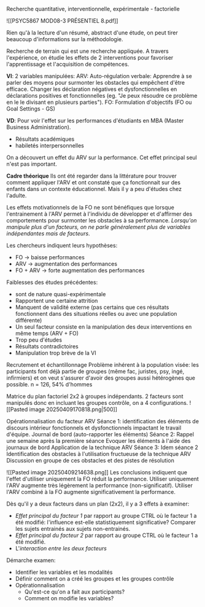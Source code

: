 Recherche quantitative, interventionnelle, expérimentale - factorielle

![[PSYC5867 MOD08-3 PRÉSENTIEL 8.pdf]]

Rien qu'à la lecture d'un résumé, abstract d'une étude, on peut tirer beaucoup d'informations sur la méthodologie.

Recherche de terrain qui est une recherche appliquée. A travers l'expérience, on étudie les effets de 2 interventions pour favoriser l'apprentissage et l'acquisition de compétences.

**VI**: 2 variables manipulées:
ARV: Auto-régulation verbale: 
	Apprendre à se parler des moyens pour surmonter les obstacles qui empêchent d'être efficace. Changer les déclaration négatives et dysfonctionnelles en déclarations positives et fonctionnelles (eg. "Je peux résoudre ce problème en le le divisant en plusieurs parties").
FO: Formulation d'objectifs (FO ou Goal Settings - GS)

**VD**: Pour voir l'effet sur les performances d'étudiants en MBA (Master Business Administration).
- Résultats académiques
- habiletés interpersonnelles

On a découvert un effet du ARV sur la performance. Cet effet principal seul n'est pas important. 

**Cadre théorique**
Ils ont été regarder dans la littérature pour trouver comment appliquer l'ARV et ont constaté que ça fonctionnait sur des enfants dans un contexte éducationnel. Mais il y a peu d'études chez l'adulte.

Les effets motivationnels de la FO ne sont bénéfiques que lorsque l'entrainement à l'ARV permet à l'individu de développer et d'affirmer des comportements pour surmonter les obstacles à sa performance.
*Lorsqu'on manipule plus d'un facteurs, on ne parle généralement plus de variables indépendantes mais de facteurs*.

Les chercheurs indiquent leurs hypothèses: 
- FO -> baisse performances
- ARV -> augmentation des performances
- FO + ARV -> forte augmentation des performances

Faiblesses des études précédentes:
- sont de nature quasi-expérimentale
- Rapportent une certaine attrition
- Manquent de validité externe (pas certains que ces résultats fonctionnent dans des situations réelles ou avec une population différente)
- Un seul facteur consiste en la manipulation des deux interventions en même temps (ARV + FO)
- Trop peu d'études
- Résultats contradictoires
- Manipulation trop brève de la VI

Recrutement et échantillonnage
Problème inhérent à la population visée: les participants font déjà partie de groupes (même fac, juristes, psy, ingé, infirmiers) et on veut s'assurer d'avoir des groupes aussi hétérogènes que possible.
n = 126, 54% d'hommes

Matrice du plan factoriel 2x2 à groupes indépendants. 2 facteurs sont manipulés donc en incluant les groupes contrôle, on a 4 configurations. 
![[Pasted image 20250409170818.png|500]]

Opérationnalisation du facteur ARV
Séance 1: 
	identification des éléments de discours intérieur fonctionnels et dysfonctionnels impactant le travail d'équipe.
	Journal de bord (auto-rapporter les éléments)
Séance 2:
	Rappel une semaine après la première séance
	Evoquer les éléments à l'aide des journaux de bord
	Application de la technique ARV
Séance 3:
	Idem séance 2
	Identification des obstacles à l'utilisation fructueuse de la technique ARV
	Discussion en groupe de ces obstacles et des pistes de résolution


![[Pasted image 20250409214638.png]]
Les conclusions indiquent que l'effet d'utiliser uniquement la FO réduit la performance.
Utiliser uniquement l'ARV augmente très légèrement la performance (non-significatif).
Utiliser l'ARV combiné à la FO augmente significativement la performance.


Dès qu'il y a deux facteurs dans un plan (2x2), il y a 3 effets à examiner:
- *Effet principal du facteur 1* par rapport au groupe CTRL où le facteur 1 a été modifié: l'influence est-elle statistiquement significative? Comparer les sujets entrainés aux sujets non-entrainés.
- *Effet principal du facteur 2* par rapport au groupe CTRL où le facteur 1 a été modifié.
- L'*interaction entre les deux facteurs*


Démarche examen:
- Identifier les variables et les modalités    
- Définir comment on a créé les groupes et les groupes contrôle
- Opérationnalisation
	- Qu'est-ce qu'on a fait aux participants?
	- Comment on modifie les variables?